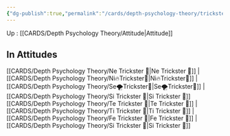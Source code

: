 ```yaml
---
{"dg-publish":true,"permalink":"/cards/depth-psychology-theory/trickster/","noteIcon":"","created":"2022-12-31T00:59:13.583+01:00","updated":"2023-04-18T09:49:47.997+02:00"}
---
```


Up : [[CARDS/Depth Psychology Theory/Attitude\|Attitude]]

## In Attitudes
[[CARDS/Depth Psychology Theory/Ne Trickster 🤡\|Ne Trickster 🤡]] | [[CARDS/Depth Psychology Theory/Ni🔥Trickster🤡\|Ni🔥Trickster🤡]] | [[CARDS/Depth Psychology Theory/Se🌪️Trickster🤡\|Se🌪️Trickster🤡]] | [[CARDS/Depth Psychology Theory/Si Trickster 🤡\|Si Trickster 🤡]]
[[CARDS/Depth Psychology Theory/Te Trickster 🤡\|Te Trickster 🤡]] | [[CARDS/Depth Psychology Theory/Ti Trickster 🤡\|Ti Trickster 🤡]] | [[CARDS/Depth Psychology Theory/Fe Trickster 🤡\|Fe Trickster 🤡]] | [[CARDS/Depth Psychology Theory/Si Trickster 🤡\|Si Trickster 🤡]]
